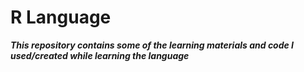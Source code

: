 # R Language

**_This repository contains some of the learning materials and code I used/created while learning the language_**
